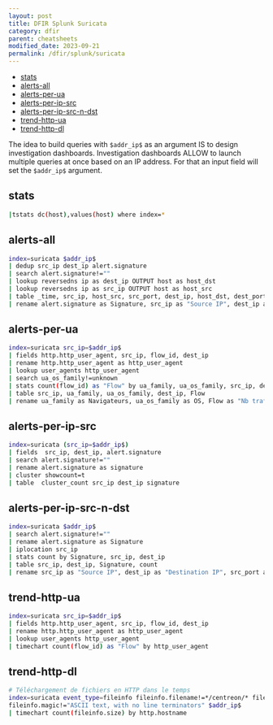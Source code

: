 ```yaml
---
layout: post
title: DFIR Splunk Suricata
category: dfir
parent: cheatsheets
modified_date: 2023-09-21
permalink: /dfir/splunk/suricata
---
```


<!-- vscode-markdown-toc -->
* [stats](#stats)
* [alerts-all](#alerts-all)
* [alerts-per-ua](#alerts-per-ua)
* [alerts-per-ip-src](#alerts-per-ip-src)
* [alerts-per-ip-src-n-dst](#alerts-per-ip-src-n-dst)
* [trend-http-ua](#trend-http-ua)
* [trend-http-dl](#trend-http-dl)

<!-- vscode-markdown-toc-config
	numbering=false
	autoSave=true
	/vscode-markdown-toc-config -->
<!-- /vscode-markdown-toc -->

The idea to build queries with ```$addr_ip$``` as an argument IS to design investigation dashboards.
Investigation dashboards ALLOW to launch multiple queries at once based on an IP address.
For that an input field will set the ```$addr_ip$``` argument.

## <a name='stats'></a>stats
```bash
|tstats dc(host),values(host) where index=*
```

## <a name='alerts-all'></a>alerts-all
```bash
index=suricata $addr_ip$
| dedup src_ip dest_ip alert.signature
| search alert.signature!=""
| lookup reversedns ip as dest_ip OUTPUT host as host_dst
| lookup reversedns ip as src_ip OUTPUT host as host_src
| table _time, src_ip, host_src, src_port, dest_ip, host_dst, dest_port, alert.signature
| rename alert.signature as Signature, src_ip as "Source IP", dest_ip as "Destination IP", src_port as "Source port", dest_port as "Destination port", host_src as "Nom de l'hôte source", host_dst as "Nom de l'hôte destination"
```
## <a name='alerts-per-ua'></a>alerts-per-ua
```bash
index=suricata src_ip=$addr_ip$
| fields http.http_user_agent, src_ip, flow_id, dest_ip
| rename http.http_user_agent as http_user_agent
| lookup user_agents http_user_agent
| search ua_os_family!=unknown
| stats count(flow_id) as "Flow" by ua_family, ua_os_family, src_ip, dest_ip
| table src_ip, ua_family, ua_os_family, dest_ip, Flow
| rename ua_family as Navigateurs, ua_os_family as OS, Flow as "Nb trafics", src_ip as "IP Sources", dest_ip as "IP Destinations"
```

## <a name='alerts-per-ip-src'></a>alerts-per-ip-src
```bash
index=suricata (src_ip=$addr_ip$)
| fields  src_ip, dest_ip, alert.signature
| search alert.signature!=""
| rename alert.signature as signature
| cluster showcount=t
| table  cluster_count src_ip dest_ip signature
```

## <a name='alerts-per-ip-src-n-dst'></a>alerts-per-ip-src-n-dst
```bash
index=suricata $addr_ip$
| search alert.signature!=""
| rename alert.signature as Signature
| iplocation src_ip
| stats count by Signature, src_ip, dest_ip
| table src_ip, dest_ip, Signature, count
| rename src_ip as "Source IP", dest_ip as "Destination IP", src_port as "Source port", dest_port as "Destination port", count as "Nb déclenchement signature"
```

## <a name='trend-http-ua'></a>trend-http-ua
```bash
index=suricata src_ip=$addr_ip$
| fields http.http_user_agent, src_ip, flow_id, dest_ip
| rename http.http_user_agent as http_user_agent
| lookup user_agents http_user_agent
| timechart count(flow_id) as "Flow" by http_user_agent
```

## <a name='trend-http-dl'></a>trend-http-dl
```bash
# Téléchargement de fichiers en HTTP dans le temps
index=suricata event_type=fileinfo fileinfo.filename!=*/centreon/* fileinfo.filename!="/" fileinfo.filename!=*allmetrics* http.hostname!=*sophosupd.com http.hostname!=*.acme.fr http.hostname!=*.microsoft.com http.hostname!="dci.sophosupd.net" http.hostname!=*.zscaler.net http.hostname!=*.digicert.com http.hostname!=download.windowsupdate.com http.hostname!=*.firefox.com
fileinfo.magic!="ASCII text, with no line terminators" $addr_ip$
| timechart count(fileinfo.size) by http.hostname
```
